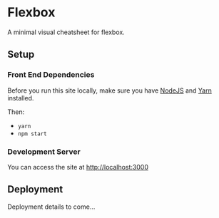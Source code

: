 # Flexbox

A minimal visual cheatsheet for flexbox.

## Setup

### Front End Dependencies

Before you run this site locally, make sure you have [NodeJS](http://nodejs.org) and [Yarn](https://yarnpkg.com/en/docs/install) installed.

Then:

* `yarn` 
* `npm start`

### Development Server

You can access the site at [http://localhost:3000](http://localhost:3000)

## Deployment

Deployment details to come…
